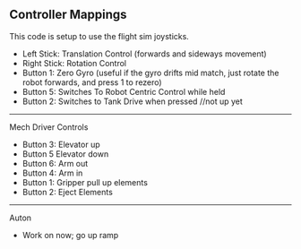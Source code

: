 Controller Mappings
----
This code is setup to use the flight sim joysticks. </br>
* Left Stick: Translation Control (forwards and sideways movement)
* Right Stick: Rotation Control </br>
* Button 1: Zero Gyro (useful if the gyro drifts mid match, just rotate the robot forwards, and press 1 to rezero)
* Button 5: Switches To Robot Centric Control while held
* Button 2: Switches to Tank Drive when pressed //not up yet
-----------------------------------------------------------------------------------------------------------------
Mech Driver Controls
* Button 3: Elevator up
* Button 5 Elevator down
* Button 6: Arm out
* Button 4: Arm in
* Button 1: Gripper pull up elements
* Button 2: Eject Elements
-----------------------------------------------------------------------------------------------------------------
Auton
* Work on now; go up ramp

